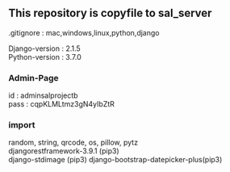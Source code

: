 ## This repository is copyfile to sal_server

.gitignore : mac,windows,linux,python,django

Django-version : 2.1.5   
Python-version : 3.7.0    

### Admin-Page
id : adminsalprojectb  
pass : cqpKLMLtmz3gN4yIbZtR 

### import 
random, string, qrcode, os, pillow, pytz    
djangorestframework-3.9.1 (pip3)  
django-stdimage (pip3)
django-bootstrap-datepicker-plus(pip3)
